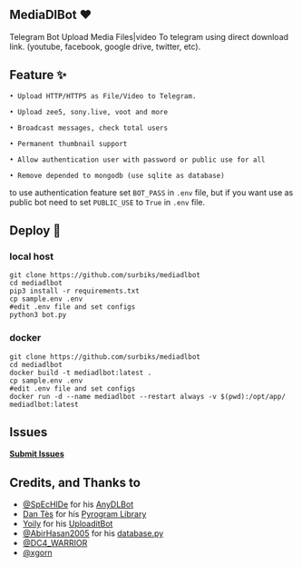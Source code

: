 ## MediaDlBot ❤️

Telegram Bot Upload Media Files|video To telegram using direct download link. (youtube, facebook, google drive, twitter, etc).

## Feature ✨

```
• Upload HTTP/HTTPS as File/Video to Telegram.

• Upload zee5, sony.live, voot and more

• Broadcast messages, check total users

• Permanent thumbnail support

• Allow authentication user with password or public use for all

• Remove depended to mongodb (use sqlite as database)
```

to use authentication feature set `BOT_PASS` in `.env` file, but if you want use as public bot need to set `PUBLIC_USE` to `True` in `.env` file.

## Deploy 🚀

### local host
```shell
git clone https://github.com/surbiks/mediadlbot
cd mediadlbot
pip3 install -r requirements.txt
cp sample.env .env
#edit .env file and set configs
python3 bot.py
```

### docker 
```shell
git clone https://github.com/surbiks/mediadlbot
cd mediadlbot
docker build -t mediadlbot:latest .
cp sample.env .env
#edit .env file and set configs
docker run -d --name mediadlbot --restart always -v $(pwd):/opt/app/ mediadlbot:latest
```

## Issues 

   **[Submit Issues](https://github.com/surbiks/mediadlbot/issues)**


## Credits, and Thanks to 

- [@SpEcHlDe](https://t.me/ThankTelegram) for his [AnyDLBot](https://telegram.dog/AnyDLBot)
- [Dan Tès](https://t.me/haskell) for his [Pyrogram Library](https://github.com/pyrogram/pyrogram)
- [Yoily](https://t.me/YoilyL) for his [UploaditBot](https://telegram.dog/UploaditBot)
- [@AbirHasan2005](https://t.me/AbirHasan2005) for his [database.py](https://github.com/AbirHasan2005/VideoCompress/blob/main/bot/database/database.py)
- [@DC4_WARRIOR](https://t.me/Space_X_bots)
- [@xgorn](https://t.me/xgorn)
